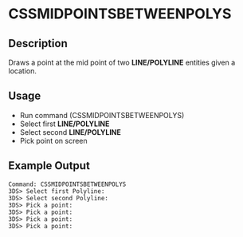 # CSSMIDPOINTSBETWEENPOLYS

## Description

Draws a point at the mid point of two **LINE/POLYLINE** entities given a location.

## Usage

* Run command (CSSMIDPOINTSBETWEENPOLYS)
* Select first **LINE/POLYLINE**
* Select second **LINE/POLYLINE**
* Pick point on screen

## Example Output

```
Command: CSSMIDPOINTSBETWEENPOLYS
3DS> Select first Polyline:
3DS> Select second Polyline:
3DS> Pick a point:
3DS> Pick a point:
3DS> Pick a point:
3DS> Pick a point:
```
